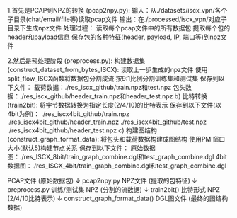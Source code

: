1.首先是PCAP到NPZ的转换 (pcap2npy.py):
输入：从./datasets/iscx_vpn/各个子目录(chat/email/file等)读取pcap文件
输出：在./processed/iscx_vpn/对应子目录下生成npz文件
处理过程：
读取每个pcap文件中的所有数据包
提取每个包的header和payload信息
保存包的各种特征(header, payload, IP, 端口等)到npz文件


2.然后是预处理阶段 (preprocess.py):
构建数据集 (construct_dataset_from_bytes_ISCX):
读取上一步生成的npz文件
使用split_flow_ISCX函数将数据包分割成流
按9:1比例分割训练集和测试集
保存到以下文件：
载荷数据：./res_iscx_github/train.npz和test.npz
包头数据：./res_iscx_github/header_train.npz和header_test.npz
b) 比特转换 (train2bit):
将字节数据转换为指定长度(2/4/10)的比特表示
保存到以下文件(以4bit为例)：
./res_iscx4bit_github/train.npz
./res_iscx4bit_github/header_train.npz
./res_iscx4bit_github/test.npz
./res_iscx4bit_github/header_test.npz
c) 构建图结构 (construct_graph_format_data):
将包头和载荷数据构建成图结构
使用PMI窗口大小(默认5)构建节点关系
保存到以下文件：
原始数据图：./res_ISCX_8bit/train_graph_combine.dgl和test_graph_combine.dgl
4bit数据图：./res_ISCX_4bit/train_graph_combine.dgl和test_graph_combine.dgl


PCAP文件 (原始数据包)
↓ pcap2npy.py
NPZ文件 (提取的包特征)
↓ preprocess.py
训练/测试集 NPZ (分割的流数据)
↓ train2bit()
比特形式 NPZ (2/4/10比特表示)
↓ construct_graph_format_data()
DGL图文件 (最终的图结构数据)